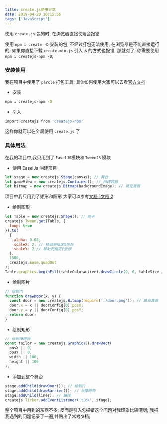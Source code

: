 ```yaml
---
title: create.js使用分享
date: 2019-04-20 10:15:56
tags: ['JavaScript']
---
```


使用 `create.js` 包的时, 在浏览器直接使用会报错

<!--more-->

使用 `npm i create -D` 安装的包, 不经过打包无法使用, 在浏览器是不能直接运行的;
如果你直接下载 `create.min.js` 引入 js 的方式也报错, 那就对了;
你需要使用 `npm i createjs-npm -D`;

### 安装使用

我在项目中使用了 `parcle` 打包工具;
具体如何使用大家可以去看[官方文档](https://parceljs.org/getting_started.html)

- 安装

```bash
npm i createjs-npm -D
```

- 引入

```bash
import createjs from 'createjs-npm'
```

这样你就可以在全局使用 `create.js` 了

### 具体用法

在我的项目中,我只用到了 `EaselJS`模块和 `TweenJS` 模块

- 使用 EaselJs 创建项目

```javascript
let stage = new createjs.Stage(canvas); // 舞台
let gameView = new createjs.Container(); // 创建容器
let bitmap = new createjs.Bitmap(backgroundImage); // 填充背景
```

项目中我只用到了矩形和圆形
大家可以参考[文档 1](https://www.cnblogs.com/libin-1/p/6944584.html)[文档 2](https://www.cnblogs.com/beidan/p/7055422.html)

- 绘制图形

```javascript
let Table = new createjs.Shape(); // 桌子
createjs.Tween.get(Table, {
  loop: true
}).to(
  {
    alpha: 0.08,
    scaleX: 2, // 移动到指定X坐标
    scaleY: 2 // 移动到指定Y坐标
  },
  1500,
  createjs.Ease.quadOut
);
Table.graphics.beginFill(tableColorActive).drawCircle(0, 0, tableSize / 4);
```

- 绘制图片

```javascript
// 绘制门
function drawDoor(x, y) {
  const door = new createjs.Bitmap(require('./door.png')); // 填充背景
  door.x = x || doorConfig[0].posX;
  door.y = y || doorConfig[0].posY;
  return door;
}
```

- 绘制矩形

```javascript
// 绘制障碍物
const tailor = new createjs.Graphics().drawRect(
  posX || 0,
  posY || 0,
  width || 100,
  height || 100
);
```

- 添加到整个舞台

```javascript
stage.addChild(drawDoor()); // 绘制门
stage.addChild(drawBarrier()); // 绘障碍物
stage.addChild(lines); // 路线
createjs.Ticker.addEventListener('tick', stage);
```

整个项目中用到的东西不多;
反而是引入包报错这个问题对我印象比较深刻;
我把我遇到的问题记录了一遍,并贴出了常考文档;

